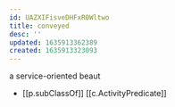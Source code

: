 ```yaml
---
id: UAZXIFisveDHFxR0Wltwo
title: conveyed
desc: ''
updated: 1635913362389
created: 1635913323093
---
```


a service-oriented beaut

- [[p.subClassOf]] [[c.ActivityPredicate]]